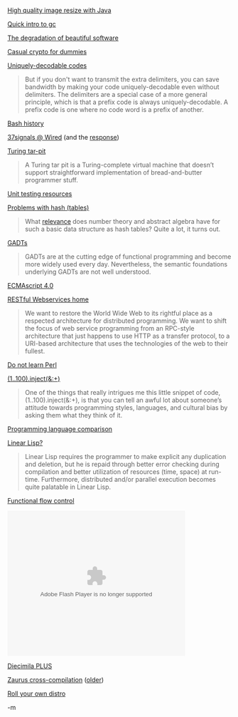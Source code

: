 <a href="http://www.componenthouse.com/article-20">High quality image resize with Java</a><br/>

<a href="http://useless-factor.blogspot.com/2008/02/quick-intro-to-garbage-collection.html">Quick intro to gc</a><br/>

<a href="http://softwarecreation.org/2008/how-a-beautiful-software-system-becomes-frankenstein/">The degradation of beautiful software</a><br/>

<a href="http://www.topmost.se/personal/articles/casual-cryptography-for-web-developers.htm">Casual crypto for dummies</a><br/>

<a href="http://blog.plover.com/CS/udcodes.html">Uniquely-decodable codes</a><br/>
<blockquote>But if you don't want to transmit the extra delimiters, you can save bandwidth by making your code uniquely-decodable even without delimiters. The delimiters are a special case of a more general principle, which is that a prefix code is always uniquely-decodable. A prefix code is one where no code word is a prefix of another.</blockquote>

<a href="http://namakajiri.net/complog/useful-bash-tricks-learning-from-history/"><a href="http://www.catonmat.net/blog/the-definitive-guide-to-bash-command-line-history/">Bash history</a></a><br/>

<a href="http://www.wired.com/techbiz/media/magazine/16-03/mf_signals?currentPage=all">37signals @ Wired</a> (and the <a href="http://www.37signals.com/svn/posts/881-37signals-featured-in-wired-march-2008-issue">response</a>)<br/>

<a href="http://www.yosefk.com/blog/fun-at-the-turing-tar-pit.html">Turing tar-pit</a><br/>
<blockquote>A Turing tar pit is a Turing-complete virtual machine that doesn’t support straightforward implementation of bread-and-butter programmer stuff.</blockquote>

<a href="http://codeulate.com/?p=13">Unit testing resources</a><br/>

<a href="http://enfranchisedmind.com/blog/2008/02/25/problems-with-hash-tables/">Problems with hash (tables)</a><br/>
<blockquote>What <a href="http://sayspy.blogspot.com/2008/02/there-is-lot-more-to-hash-functions.html">relevance</a> does number theory and abstract algebra have for such a basic data structure as hash tables? Quite a lot, it turns out.</blockquote>

<a href="http://lambda-the-ultimate.org/node/2692">GADTs</a><br/>
<blockquote>GADTs are at the cutting edge of functional programming and become more widely used every day. Nevertheless, the semantic foundations underlying GADTs are not well understood.</blockquote>

<a href="http://moock.org/lectures/newInECMAScript4/">ECMAscript 4.0</a><br/>

<a href="http://www.crummy.com/writing/RESTful-Web-Services/">RESTful Webservices home</a><br/>
<blockquote>We want to restore the World Wide Web to its rightful place as a respected architecture for distributed programming. We want to shift the focus of web service programming from an RPC-style architecture that just happens to use HTTP as a transfer protocol, to a URI-based architecture that uses the technologies of the web to their fullest.</blockquote>

<a href="http://ubermonkey.net/blog/2008/02/24#DoNotLearnPerl">Do not learn Perl</a><br/>

<a href="http://weblog.raganwald.com/2008/02/1100inject.html">(1..100).inject(&:+)</a><br/>
<blockquote>One of the things that really intrigues me this little snippet of code, (1..100).inject(&:+), is that you can tell an awful lot about someone’s attitude towards programming styles, languages, and cultural bias by asking them what they think of it.</blockquote>

<a href="http://www.jvoegele.com/software/langcomp.html">Programming language comparison</a><br/>

<a href="http://www.pipeline.com/~hbaker1/ForthStack.html">Linear Lisp?</a><br/>
<blockquote>Linear Lisp requires the programmer to make explicit any duplication and deletion, but he is repaid through better error checking during compilation and better utilization of resources (time, space) at run-time. Furthermore, distributed and/or parallel execution becomes quite palatable in Linear Lisp.</blockquote>

<a href="http://neilmitchell.blogspot.com/2008/01/functional-flow-control.html">Functional flow control</a><br/>

<embed style="width:400px; height:326px;" id="VideoPlayback" type="application/x-shockwave-flash" src="http://video.google.com/googleplayer.swf?docId=-4714369049736584770&hl=en" flashvars=""> </embed><br/>

<a href="http://store.makezine.com/ProductDetails.asp?ProductCode=MKARDIE&Show=TechSpecs">Diecimila PLUS</a><br/>

<a href="http://www.oesf.org/index.php?title=Compiler_Setup">Zaurus cross-compilation</a> (<a href="http://www.linuxdevices.com/articles/AT6830035793.html">older</a>)<br/>

<a href="http://www.informationweek.com/news/showArticle.jhtml?articleID=205917063">Roll your own distro</a><br/>

-m